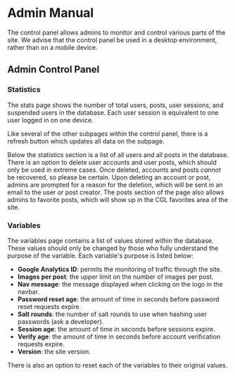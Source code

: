 # Admin Manual

The control panel allows admins to monitor and control various parts of the site. We advise that the control panel be used in a desktop environment, rather than on a mobile device.

## Admin Control Panel

### Statistics

The stats page shows the number of total users, posts, user sessions, and suspended users in the database. Each user session is equivalent to one user logged in on one device.

Like several of the other subpages within the control panel, there is a refresh button which updates all data on the subpage.

Below the statistics section is a list of all users and all posts in the database. There is an option to delete user accounts and user posts, which should only be used in extreme cases. Once deleted, accounts and posts _cannot_ be recovered, so please be certain. Upon deleting an account or post, admins are prompted for a reason for the deletion, which will be sent in an email to the user or post creator. The posts section of the page also allows admins to favorite posts, which will show up in the CGL favorites area of the site.

### Variables

The variables page contains a list of values stored within the database. These values should only be changed by those who fully understand the purpose of the variable. Each variable's purpose is listed below:

- **Google Analytics ID**: permits the monitoring of traffic through the site.
- **Images per post**: the upper limit on the number of images per post.
- **Nav message**: the message displayed when clicking on the logo in the navbar.
- **Password reset age**: the amount of time in seconds before password reset requests expire.
- **Salt rounds**: the number of salt rounds to use when hashing user passwords (ask a developer).
- **Session age**: the amount of time in seconds before sessions expire.
- **Verify age**: the amount of time in seconds before account verification requests expire.
- **Version**: the site version.

There is also an option to reset each of the variables to their original values.
